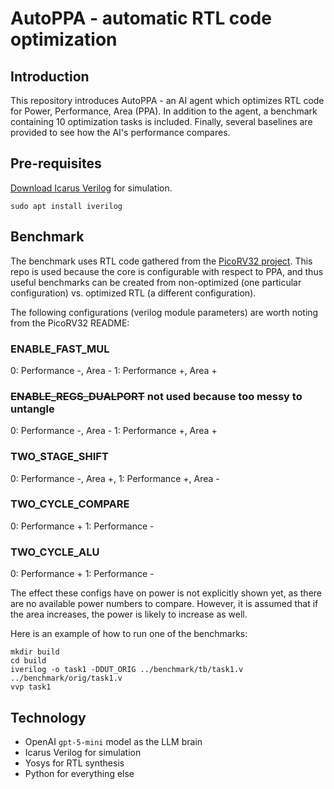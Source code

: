 # AutoPPA - automatic RTL code optimization

## Introduction

This repository introduces AutoPPA - an AI agent which optimizes RTL code for Power, Performance, Area (PPA). In addition to the agent, a benchmark containing 10 optimization tasks is included. Finally, several baselines are provided to see how the AI's performance compares.

## Pre-requisites

[Download Icarus Verilog](https://steveicarus.github.io/iverilog/usage/installation.html) for simulation.

```
sudo apt install iverilog
```

## Benchmark

The benchmark uses RTL code gathered from the [PicoRV32 project](https://github.com/YosysHQ/picorv32). This repo is used because the core is configurable with respect to PPA, and thus useful benchmarks can be created from non-optimized (one particular configuration) vs. optimized RTL (a different configuration).

The following configurations (verilog module parameters) are worth noting from the PicoRV32 README:

### ENABLE_FAST_MUL
0: Performance -, Area -
1: Performance +, Area +

### ~~ENABLE_REGS_DUALPORT~~ not used because too messy to untangle
0: Performance -, Area -
1: Performance +, Area +

### TWO_STAGE_SHIFT
0: Performance -, Area +, 
1: Performance +, Area -

### TWO_CYCLE_COMPARE
0: Performance +
1: Performance -

### TWO_CYCLE_ALU
0: Performance +
1: Performance -


The effect these configs have on power is not explicitly shown yet, as there are no available power numbers to compare. However, it is assumed that if the area increases, the power is likely to increase as well.

Here is an example of how to run one of the benchmarks:

```
mkdir build 
cd build
iverilog -o task1 -DDUT_ORIG ../benchmark/tb/task1.v ../benchmark/orig/task1.v
vvp task1
```

## Technology

- OpenAI `gpt-5-mini` model as the LLM brain
- Icarus Verilog for simulation
- Yosys for RTL synthesis
- Python for everything else